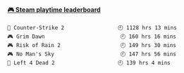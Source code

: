 <!--
**1nspir3d/1nspir3d** is a ✨ _special_ ✨ repository because its `README.md` (this file) appears on your GitHub profile.

Here are some ideas to get you started:

- 🔭 I’m currently working on ...
- 🌱 I’m currently learning ...
- 👯 I’m looking to collaborate on ...
- 🤔 I’m looking for help with ...
- 💬 Ask me about ...
- 📫 How to reach me: ...
- 😄 Pronouns: ...
- ⚡ Fun fact: ...
-->
<!-- steam-box start -->
#### <a href="https://gist.github.com/8e28347b515906c767b28b5d4f858e9f" target="_blank">🎮 Steam playtime leaderboard</a>
```text
🔫 Counter-Strike 2                 🕘 1128 hrs 13 mins
🎮 Grim Dawn                        🕘 160 hrs 16 mins
🎮 Risk of Rain 2                   🕘 149 hrs 30 mins
🎮 No Man's Sky                     🕘 147 hrs 56 mins
🧟 Left 4 Dead 2                    🕘 139 hrs 4 mins
```
<!-- Powered by https://github.com/YouEclipse/steam-box . -->
<!-- steam-box end -->


